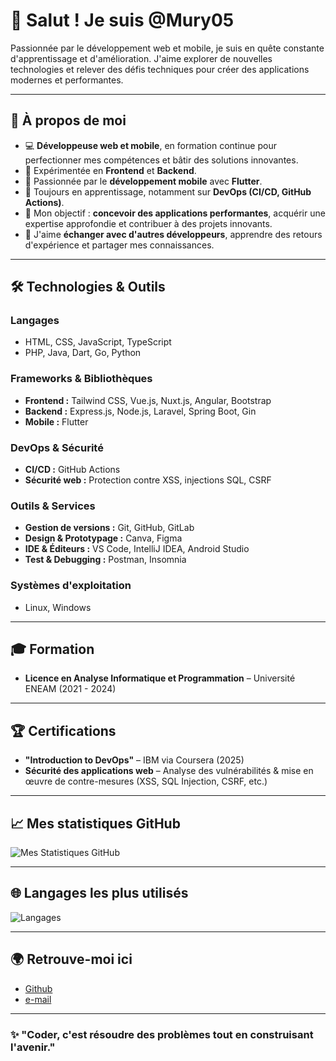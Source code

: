 # 👋 Salut ! Je suis @Mury05

Passionnée par le développement web et mobile, je suis en quête constante d'apprentissage et d'amélioration. J'aime explorer de nouvelles technologies et relever des défis techniques pour créer des applications modernes et performantes.  

---

## 🔭 À propos de moi
- 💻 **Développeuse web et mobile**, en formation continue pour perfectionner mes compétences et bâtir des solutions innovantes.  
- 🚀 Expérimentée en **Frontend** et **Backend**.  
- 📱  Passionnée par le **développement mobile** avec **Flutter**.  
- 🌱 Toujours en apprentissage, notamment sur **DevOps (CI/CD, GitHub Actions)**.  
- 🎯 Mon objectif : **concevoir des applications performantes**, acquérir une expertise approfondie et contribuer à des projets innovants.  
- 👥 J'aime **échanger avec d'autres développeurs**, apprendre des retours d'expérience et partager mes connaissances.  

---

## 🛠️ Technologies & Outils  

### **Langages**  
- HTML, CSS, JavaScript, TypeScript  
- PHP, Java, Dart, Go, Python  

### **Frameworks & Bibliothèques**  
- **Frontend :** Tailwind CSS, Vue.js, Nuxt.js, Angular, Bootstrap  
- **Backend :** Express.js, Node.js, Laravel, Spring Boot, Gin  
- **Mobile :** Flutter  

### **DevOps & Sécurité**  
- **CI/CD :** GitHub Actions  
- **Sécurité web :** Protection contre XSS, injections SQL, CSRF  

### **Outils & Services**  
- **Gestion de versions :** Git, GitHub, GitLab  
- **Design & Prototypage :** Canva, Figma  
- **IDE & Éditeurs :** VS Code, IntelliJ IDEA, Android Studio  
- **Test & Debugging :** Postman, Insomnia  

### **Systèmes d'exploitation**  
- Linux, Windows

---

## 🎓 Formation  
- **Licence en Analyse Informatique et Programmation** – Université ENEAM (2021 - 2024)  

---

## 🏆 Certifications  
- **"Introduction to DevOps"** – IBM via Coursera (2025)  
- **Sécurité des applications web** – Analyse des vulnérabilités & mise en œuvre de contre-mesures (XSS, SQL Injection, CSRF, etc.)  

---

## 📈 Mes statistiques GitHub  
![Mes Statistiques GitHub](https://github-readme-stats.vercel.app/api?username=Mury05&show_icons=true&theme=radical)

---

## 🌐 Langages les plus utilisés  
![Langages](https://github-readme-stats.vercel.app/api/top-langs/?username=Mury05&hide_progress=false)

---

## 🌍 Retrouve-moi ici  
<!--- 🌟 [LinkedIn](https://www.linkedin.com/in/aures-assogba-zehe)-->
- [Github](https://github.com/Murielle05)
- [e-mail](mailto:murielle.bokossa05@gmail.com)

---

### ✨ "Coder, c'est résoudre des problèmes tout en construisant l'avenir."
